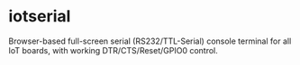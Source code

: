 # iotserial
Browser-based full-screen serial (RS232/TTL-Serial) console terminal for all IoT boards, with working DTR/CTS/Reset/GPIO0 control.
